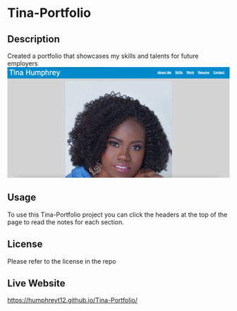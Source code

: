 # Tina-Portfolio

## Description 
Created a portfolio that showcases my skills and talents for future employers 
 <img src="./assets/images/TinaPortfolioScreenShot.png" alt = "A screenshot of Tina's Portfolio"/>

## Usage
To use this Tina-Portfolio project you can click the headers at the top of the page to read the notes for each section. 

## License
Please refer to the license in the repo

## Live Website

https://humphreyt12.github.io/Tina-Portfolio/

